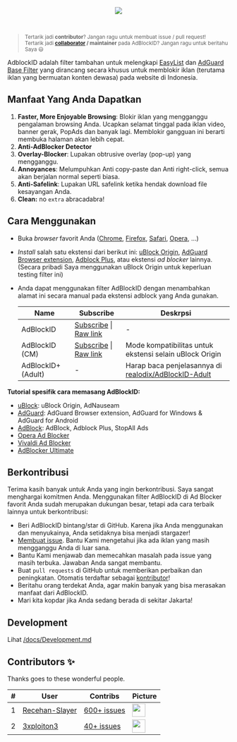 <p align="center"><img src="https://i.imgur.com/iQB1Uti.jpg" /></p>
<br />

> <sup>Tertarik jadi **contributor**? Jangan ragu untuk membuat issue / pull request!
> <br>
> Tertarik jadi **[collaborator](https://help.github.com/en/github/setting-up-and-managing-your-github-user-account/permission-levels-for-a-user-account-repository#collaborator-access-on-a-repository-owned-by-a-user-account) / maintainer** pada AdBlockID? Jangan ragu untuk beritahu Saya 😃</sup>

AdblockID adalah filter tambahan untuk melengkapi [EasyList](https://github.com/easylist/easylist) dan [AdGuard Base Filter](https://github.com/AdguardTeam/AdguardFilters) yang dirancang secara khusus untuk memblokir iklan (terutama iklan yang bermuatan konten dewasa) pada website di Indonesia.


## Manfaat Yang Anda Dapatkan
1. **Faster, More Enjoyable Browsing**: Blokir iklan yang mengganggu pengalaman browsing Anda. Ucapkan selamat tinggal pada iklan video, banner gerak, PopAds dan banyak lagi. Memblokir gangguan ini berarti membuka halaman akan lebih cepat.
2. **Anti-AdBlocker Detector**
3. **Overlay-Blocker**: Lupakan obtrusive overlay (pop-up) yang mengganggu.
4. **Annoyances**: Melumpuhkan Anti copy-paste dan Anti right-click, semua akan berjalan normal seperti biasa.
5. **Anti-Safelink**: Lupakan URL safelink ketika hendak download file kesayangan Anda.
6. **Clean:** no `extra` abracadabra!


## Cara Menggunakan
- Buka *browser* favorit Anda ([Chrome](https://www.google.com/chrome/), [Firefox](https://www.mozilla.org/firefox/), [Safari](http://www.apple.com/safari/), [Opera](http://www.opera.com/), ...)
- *Install* salah satu ekstensi dari berikut ini: [uBlock Origin](https://github.com/gorhill/uBlock#installation), [AdGuard Browser extension](https://adguard.com/en/adguard-browser-extension/overview.html), [Adblock Plus](https://adblockplus.org), atau ekstensi *ad blocker* lainnya. (Secara pribadi Saya menggunakan uBlock Origin untuk keperluan testing filter ini)
- Anda dapat menggunakan filter AdBlockID dengan menambahkan alamat ini secara manual pada ekstensi adblock yang Anda gunakan.

   | Name               | Subscribe              | Deskrpsi |
   | ------------------ | ---------------------- | -------- |
   | AdBlockID          | [Subscribe][ABID_Subs] \| [Raw link][ABID_Raw] | - |
   | AdBlockID (CM)     | [Subscribe][ABID_CMSubs] \| [Raw link][ABID_CMRaw] | Mode kompatibilitas untuk ekstensi selain uBlock Origin |
   | AdBlockID+ (Adult) | -                      | Harap baca penjelasannya di [realodix/AdBlockID-Adult][ABID_Aadult] |

[ABID_Subs]: https://subscribe.adblockplus.org/?location=https://raw.githubusercontent.com/realodix/AdBlockID/master/output/adblockid.txt&title=AdBlockID
[ABID_Raw]: https://raw.githubusercontent.com/realodix/AdBlockID/master/output/adblockid.txt
[ABID_CMSubs]: https://subscribe.adblockplus.org/?location=https://filters.adtidy.org/extension/chromium/filters/120_optimized.txt&title=AdBlockID
[ABID_CMRaw]: https://filters.adtidy.org/extension/chromium/filters/120_optimized.txt
[ABID_Aadult]: https://github.com/realodix/AdBlockID-Adult


**Tutorial spesifik cara memasang AdBlockID:**
- [uBlock](/docs/uBlock.md): uBlock Origin, AdNauseam
- [AdGuard](/docs/Adguard.md): AdGuard Browser extension, AdGuard for Windows & AdGuard for Android
- [AdBlock](/docs/Adblock-Plus.md): AdBlock, Adblock Plus, StopAll Ads
- [Opera Ad Blocker](/docs/Opera-AdBlocker.md)
- [Vivaldi Ad Blocker](/docs/Vivaldi-AdBlocker.md)
- [AdBlocker Ultimate](/docs/ad-blocker-ultimate.md)


## Berkontribusi
Terima kasih banyak untuk Anda yang ingin berkontribusi. Saya sangat menghargai komitmen Anda. Menggunakan filter AdBlockID di Ad Blocker favorit Anda sudah merupakan dukungan besar, tetapi ada cara terbaik lainnya untuk berkontribusi:

- Beri AdBlockID bintang/star di GitHub. Karena jika Anda menggunakan dan menyukainya, Anda setidaknya bisa menjadi stargazer!
- [Membuat issue](https://github.com/realodix/AdBlockID/issues/new/choose). Bantu Kami mengetahui jika ada iklan yang masih mengganggu Anda di luar sana.
- Bantu Kami menjawab dan memecahkan masalah pada issue yang masih terbuka. Jawaban Anda sangat membantu.
- Buat `pull requests` di GitHub untuk memberikan perbaikan dan peningkatan. Otomatis terdaftar sebagai [kontributor](https://github.com/realodix/AdBlockID/graphs/contributors)!
- Beritahu orang terdekat Anda, agar makin banyak yang bisa merasakan manfaat dari AdBlockID.
- Mari kita kopdar jika Anda sedang berada di sekitar Jakarta!


## Development
Lihat [/docs/Development.md](/docs/Development.md)


## Contributors ✨

Thanks goes to these wonderful people.

| # | User | Contribs | Picture |
| - | ---- | -------- | ------- |
| 1 | [Recehan-Slayer](https://github.com/Recehan-Slayer) | [600+ issues](https://github.com/realodix/AdBlockID/issues?q=is%3Aissue+author%3ARecehan-Slayer) | <img width="30" height="30" src="https://avatars0.githubusercontent.com/u/9379770?s=30&v=4"> |
| 2 | [3xploiton3](https://github.com/3xploiton3) | [40+ issues](https://github.com/realodix/AdBlockID/issues?q=is%3Aissue+author%3A3xploiton3) | <img width="30" height="30" src="https://avatars3.githubusercontent.com/u/19517680?s=30&v=4"> |
